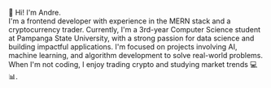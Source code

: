 👋 Hi! I'm Andre.  
I'm a frontend developer with experience in the MERN stack and a cryptocurrency trader. Currently, I'm a 3rd-year Computer Science student at Pampanga State University, with a strong passion for data science and building impactful applications. I'm focused on projects involving AI, machine learning, and algorithm development to solve real-world problems. When I'm not coding, I enjoy trading crypto and studying market trends 💻📊.
